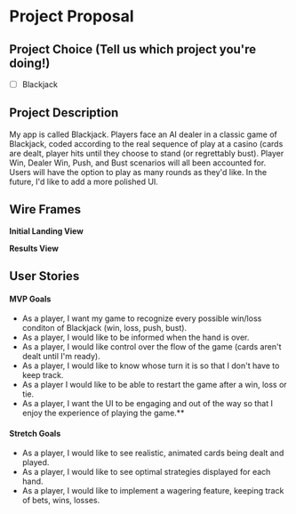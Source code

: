 # Project Proposal

## Project Choice (Tell us which project you're doing!)

- [ ] Blackjack

## Project Description

My app is called Blackjack. Players face an AI dealer in a classic game of Blackjack, coded according to the real sequence of play at a casino (cards are dealt, player hits until they choose to stand (or regrettably bust). Player Win, Dealer Win, Push, and Bust scenarios will all been accounted for. Users will have the option to play as many rounds as they'd like. In the future, I'd like to add a more polished UI.

## Wire Frames

**Initial Landing View**

**Results View**

## User Stories

#### MVP Goals

- As a player, I want my game to recognize every possible win/loss conditon of Blackjack (win, loss, push, bust).
- As a player, I would like to be informed when the hand is over.
- As a player, I would like control over the flow of the game (cards aren't dealt until I'm ready).
- As a player, I would like to know whose turn it is so that I don't have to keep track.
- As a player I would like to be able to restart the game after a win, loss or tie.
- As a player, I want the UI to be engaging and out of the way so that I enjoy the experience of playing the game.\*\*

#### Stretch Goals

- As a player, I would like to see realistic, animated cards being dealt and played.
- As a player, I would like to see optimal strategies displayed for each hand.
- As a player, I would like to implement a wagering feature, keeping track of bets, wins, losses.
